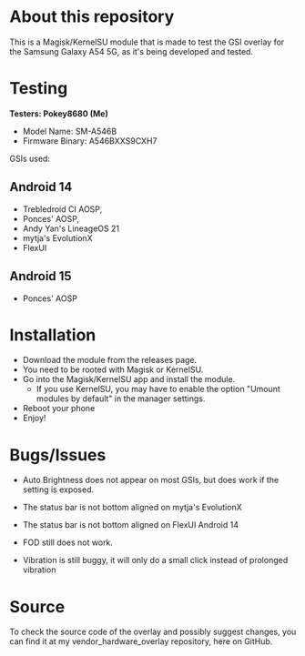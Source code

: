 # About this repository
This is a Magisk/KernelSU module that is made to test the GSI overlay for the Samsung Galaxy A54 5G, as it's being developed and tested.

# Testing
 **Testers: Pokey8680 (Me)**
- Model Name: SM-A546B
- Firmware Binary: A546BXXS9CXH7

GSIs used:

## Android 14
  - Trebledroid CI AOSP,
  - Ponces' AOSP,
  -  Andy Yan's LineageOS 21
  -  mytja's EvolutionX
  -  FlexUI 
## Android 15
  - Ponces' AOSP 
# Installation
- Download the module from the releases page.
- You need to be rooted with Magisk or KernelSU.
- Go into the Magisk/KernelSU app and install the module.
  - If you use KernelSU, you may have to enable the option "Umount modules by default" in the manager settings.
- Reboot your phone
- Enjoy!

# Bugs/Issues
- Auto Brightness does not appear on most GSIs, but does work if the setting is exposed.

- The status bar is not bottom aligned on mytja's EvolutionX

- The status bar is not bottom aligned on FlexUI Android 14

- FOD still does not work.

- Vibration is still buggy, it will only do a small click instead of prolonged vibration 

# Source
To check the source code of the overlay and possibly suggest changes, you can find it at my vendor_hardware_overlay repository, here on GitHub.
